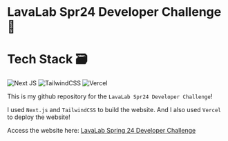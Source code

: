 # LavaLab Spr24 Developer Challenge 🚀

# Tech Stack 🗃️
![Next JS](https://img.shields.io/badge/Next-black?style=for-the-badge&logo=next.js&logoColor=white)
![TailwindCSS](https://img.shields.io/badge/tailwindcss-%2338B2AC.svg?style=for-the-badge&logo=tailwind-css&logoColor=white)
![Vercel](https://img.shields.io/badge/vercel-%23000000.svg?style=for-the-badge&logo=vercel&logoColor=white)

This is my github repository for the `LavaLab Spr24 Developer Challenge`!

I used `Next.js` and `TailwindCSS` to build the website. And I also used `Vercel` to deploy the website!

Access the website here: [LavaLab Spring 24 Developer Challenge](https://shane-lavalab-finalround.vercel.app/)

